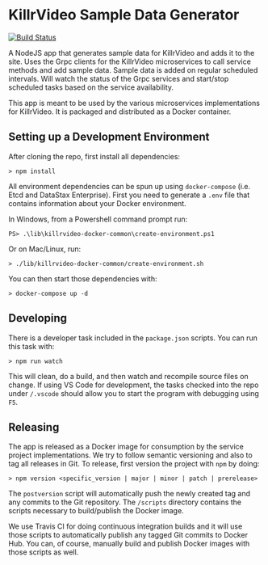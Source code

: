 # KillrVideo Sample Data Generator

[![Build Status](https://travis-ci.org/KillrVideo/killrvideo-generator.svg?branch=master)](https://travis-ci.org/KillrVideo/killrvideo-generator)

A NodeJS app that generates sample data for KillrVideo and adds it to the site. Uses the Grpc
clients for the KillrVideo microservices to call service methods and add sample data. Sample
data is added on regular scheduled intervals. Will watch the status of the Grpc services and
start/stop scheduled tasks based on the service availability.

This app is meant to be used by the various microservices implementations for KillrVideo. It
is packaged and distributed as a Docker container.


## Setting up a Development Environment

After cloning the repo, first install all dependencies:
```
> npm install
```
All environment dependencies can be spun up using `docker-compose` (i.e. Etcd and DataStax
Enterprise). First you need to generate a `.env` file that contains information about your
Docker environment.

In Windows, from a Powershell command prompt run:
```
PS> .\lib\killrvideo-docker-common\create-environment.ps1
```
Or on Mac/Linux, run:
```
> ./lib/killrvideo-docker-common/create-environment.sh
```
You can then start those dependencies with:
```
> docker-compose up -d
```

## Developing

There is a developer task included in the `package.json` scripts. You can run this task with:
```
> npm run watch
```
This will clean, do a build, and then watch and recompile source files on change. If using VS
Code for development, the tasks checked into the repo under `/.vscode` should allow you to
start the program with debugging using `F5`.

## Releasing

The app is released as a Docker image for consumption by the service project implementations.
We try to follow semantic versioning and also to tag all releases in Git. To release, first
version the project with `npm` by doing:
```
> npm version <specific_version | major | minor | patch | prerelease>
```
The `postversion` script will automatically push the newly created tag and any commits to the
Git repository. The `/scripts` directory contains the scripts necessary to build/publish the
Docker image. 

We use Travis CI for doing continuous integration builds and it will use those scripts to 
automatically publish any tagged Git commits to Docker Hub. You can, of course, manually
build and publish Docker images with those scripts as well.